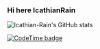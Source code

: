 ### Hi here IcathianRain

![Icathian-Rain's GitHub stats](https://github-readme-stats.vercel.app/api?username=Icathian-Rain&show_icons=true&theme=radical)

[![CodeTime badge](https://img.shields.io/endpoint?style=social&url=https%3A%2F%2Fapi.codetime.dev%2Fshield%3Fid%3D127%26project%3D%26in%3D0)](https://codetime.dev)

